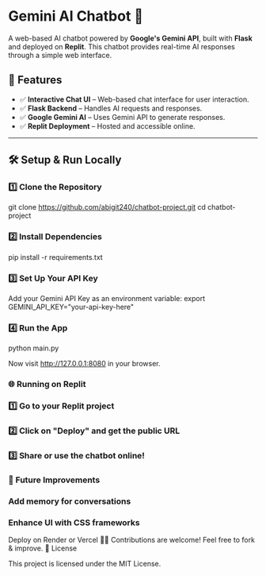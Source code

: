 # Gemini AI Chatbot 🚀

A web-based AI chatbot powered by **Google's Gemini API**, built with **Flask** and deployed on **Replit**. This chatbot provides real-time AI responses through a simple web interface.

## 🔹 Features

- ✅ **Interactive Chat UI** – Web-based chat interface for user interaction.  
- ✅ **Flask Backend** – Handles AI requests and responses.  
- ✅ **Google Gemini AI** – Uses Gemini API to generate responses.  
- ✅ **Replit Deployment** – Hosted and accessible online.

---

## 🛠️ Setup & Run Locally

### 1️⃣ Clone the Repository
git clone https://github.com/abigit240/chatbot-project.git
cd chatbot-project


### 2️⃣ Install Dependencies
pip install -r requirements.txt

### 3️⃣ Set Up Your API Key
Add your Gemini API Key as an environment variable:
export GEMINI_API_KEY="your-api-key-here"

### 4️⃣ Run the App
python main.py

Now visit http://127.0.0.1:8080 in your browser.
### 🌐 Running on Replit
### 1️⃣ Go to your Replit project
### 2️⃣ Click on "Deploy" and get the public URL
### 3️⃣ Share or use the chatbot online!



### 🎯 Future Improvements

### Add memory for conversations
### Enhance UI with CSS frameworks

Deploy on Render or Vercel
👨‍💻 Contributions are welcome! Feel free to fork & improve.
📜 License

This project is licensed under the MIT License.
